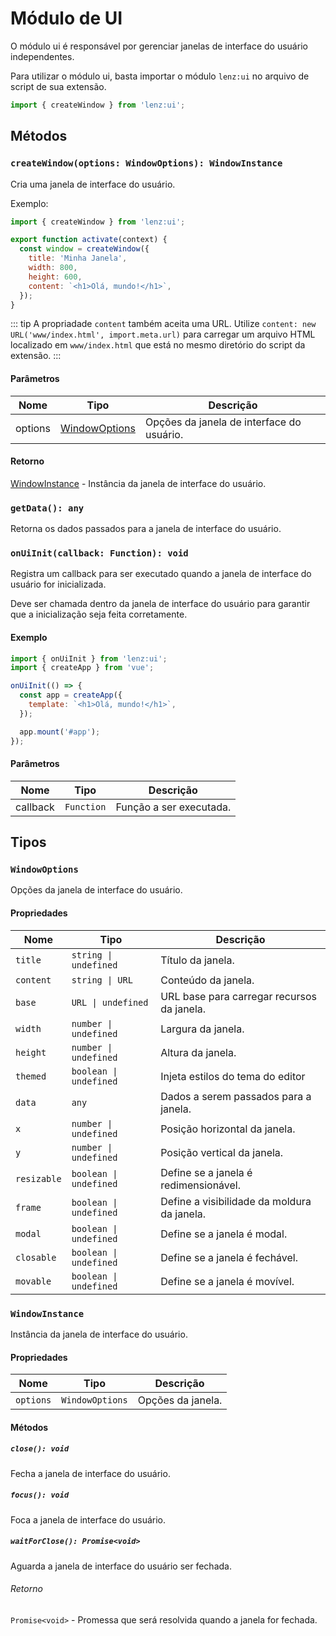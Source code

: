 # Módulo de UI

O módulo ui é responsável por gerenciar janelas de interface do usuário independentes.

Para utilizar o módulo ui, basta importar o módulo `lenz:ui` no arquivo de script de sua extensão.


```ts
import { createWindow } from 'lenz:ui';
```

## Métodos

### `createWindow(options: WindowOptions): WindowInstance`

Cria uma janela de interface do usuário.

Exemplo:

```js
import { createWindow } from 'lenz:ui';

export function activate(context) {
  const window = createWindow({
    title: 'Minha Janela',
    width: 800,
    height: 600,
    content: `<h1>Olá, mundo!</h1>`,
  });
}
```

::: tip
A propriadade `content` também aceita uma URL.
Utilize `content: new URL('www/index.html', import.meta.url)` para carregar um arquivo HTML localizado em `www/index.html` que está no mesmo diretório do script da extensão.
:::

#### Parâmetros

| Nome    | Tipo                            | Descrição                                 |
| ------- | ------------------------------- | ----------------------------------------- |
| options | [WindowOptions](#windowoptions) | Opções da janela de interface do usuário. |

#### Retorno

[WindowInstance](#windowinstance) - Instância da janela de interface do usuário.

### `getData(): any`

Retorna os dados passados para a janela de interface do usuário.

### `onUiInit(callback: Function): void`

Registra um callback para ser executado quando a janela de interface do usuário for inicializada.

Deve ser chamada dentro da janela de interface do usuário para garantir que a inicialização seja feita corretamente.

#### Exemplo

```js
import { onUiInit } from 'lenz:ui';
import { createApp } from 'vue';

onUiInit(() => {
  const app = createApp({
    template: `<h1>Olá, mundo!</h1>`,
  });

  app.mount('#app');
});
```

#### Parâmetros

| Nome     | Tipo       | Descrição               |
| -------- | ---------- | ----------------------- |
| callback | `Function` | Função a ser executada. |

## Tipos

### `WindowOptions`

Opções da janela de interface do usuário.

#### Propriedades

| Nome        | Tipo                   | Descrição                                   |
| ----------- | ---------------------- | ------------------------------------------- |
| `title`     | `string \| undefined`  | Título da janela.                           |
| `content`   | `string \| URL`        | Conteúdo da janela.                         |
| `base`      | `URL \| undefined`     | URL base para carregar recursos da janela.  |
| `width`     | `number \| undefined`  | Largura da janela.                          |
| `height`    | `number \| undefined`  | Altura da janela.                           |
| `themed`    | `boolean \| undefined` | Injeta estilos do tema do editor            |
| `data`      | `any`                  | Dados a serem passados para a janela.       |
| `x`         | `number \| undefined`  | Posição horizontal da janela.               |
| `y`         | `number \| undefined`  | Posição vertical da janela.                 |
| `resizable` | `boolean \| undefined` | Define se a janela é redimensionável.       |
| `frame`     | `boolean \| undefined` | Define a visibilidade da moldura da janela. |
| `modal`     | `boolean \| undefined` | Define se a janela é modal.                 |
| `closable`  | `boolean \| undefined` | Define se a janela é fechável.              |
| `movable`   | `boolean \| undefined` | Define se a janela é movível.               |

### `WindowInstance`

Instância da janela de interface do usuário.

#### Propriedades

| Nome      | Tipo            | Descrição         |
| --------- | --------------- | ----------------- |
| `options` | `WindowOptions` | Opções da janela. |

#### Métodos

##### `close(): void`

Fecha a janela de interface do usuário.

##### `focus(): void`

Foca a janela de interface do usuário.

##### `waitForClose(): Promise<void>`

Aguarda a janela de interface do usuário ser fechada.

###### Retorno

`Promise<void>` - Promessa que será resolvida quando a janela for fechada.

